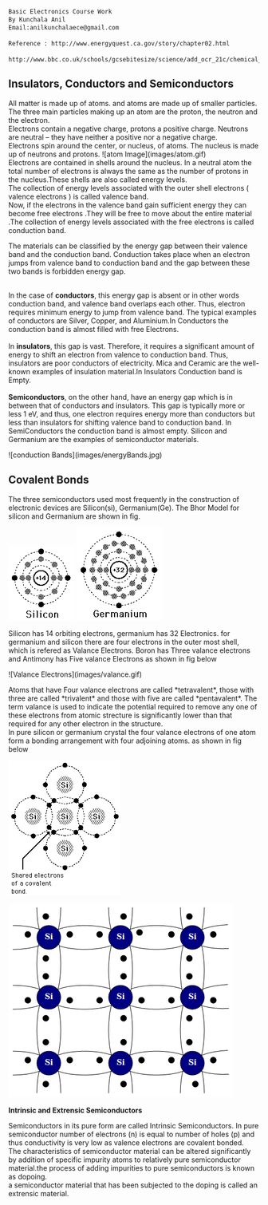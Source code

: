 ````
Basic Electronics Course Work
By Kunchala Anil
Email:anilkunchalaece@gmail.com

Reference : http://www.energyquest.ca.gov/story/chapter02.html
            http://www.bbc.co.uk/schools/gcsebitesize/science/add_ocr_21c/chemical_patterns/patternsrev1.shtml

````

**Insulators, Conductors and Semiconductors**
--

<p>
All matter is made up of atoms. and atoms are made up of smaller particles. The three main particles making up an atom are the proton, the neutron and the electron.
<br>
Electrons contain a negative charge, protons a positive charge. Neutrons are neutral – they have neither a positive nor a negative charge.
<br>
Electrons spin around the center, or nucleus, of atoms. The nucleus is made up of neutrons and protons.
![atom Image](images/atom.gif)
<br>
Electrons are contained in shells around the nucleus. In a neutral atom the total number of electrons is always the same as the number of protons in the nucleus.These shells are also called energy levels.
<br>
The collection of energy levels associated with the outer shell electrons ( valence electrons ) is called valence band.
<br>
Now, if the electrons in the valence band gain sufficient energy they can become free electrons .They will be free to move about the entire material .The collection of energy levels associated with the free electrons is called conduction band.
<br>

The materials can be classified by the energy gap between their valence band and the conduction band. Conduction takes place when an electron jumps from valence band to conduction band and the gap between these two bands is forbidden energy gap.

<br>
In the case of <b>conductors</b>, this energy gap is absent or in other words conduction band, and valence band overlaps each other. Thus, electron requires minimum energy to jump from valence band. The typical examples of conductors are Silver, Copper, and Aluminium.In Conductors the conduction band is almost filled with free Electrons.
<br>
<br>
In <b>insulators</b>, this gap is vast. Therefore, it requires a significant amount of energy to shift an electron from valence to conduction band. Thus, insulators are poor conductors of electricity. Mica and Ceramic are the well-known examples of insulation material.In Insulators Conduction band is Empty.
<br>
<br>
<b>Semiconductors</b>, on the other hand, have an energy gap which is in between that of conductors and insulators. This gap is typically more or less 1 eV, and thus, one electron requires energy more than conductors but less than insulators for shifting valence band to conduction band. In SemiConductors the conduction band is almost empty. Silicon and Germanium are the examples of semiconductor materials.
</p>
![conduction Bands](images/energyBands.jpg)


**Covalent Bonds**
--
<p>
The three semiconductors used most frequently in the construction of electronic devices are Silicon(si), Germanium(Ge).
The Bhor Model for silicon and Germanium are shown in fig.
</p>

![silicon Bhor Model](images/siliconAtom.gif)
![germanium Bhor Model](images/germaniumAtom.gif)

<p>
Silicon has 14 orbiting electrons, germanium has 32 Electronics. for germanium and silicon there are four electrons in the outer most shell, which is refered as Valance Electrons.
Boron has Three valance electrons and Antimony has Five valance Electrons as shown in fig below
</p>
![Valance Electrons](images/valance.gif)

<p>
Atoms that have Four valance electrons are called *tetravalent*, those with three are called *trivalent* and those with five are called *pentavalent*. The term valance is used to
indicate the potential required to remove any one of these electrons from atomic strecture is significantly lower than that required for any other electron in the structure.
<br>
In pure silicon or germanium crystal the four valance electrons of one atom form a bonding arrangement with four adjoining atoms. as shown in fig below
</p>

![Covalent Bonding](images/coveletBonding.gif)

![Silicon Covelent Bonding](images/Silicon_covalent_bond.PNG)

**Intrinsic and Extrensic Semiconductors**
<p>
Semiconductors in its pure form are called Intrinsic Semiconductors. In pure semiconductor number of electrons (n) is equal to number of holes (p) and thus conductivity is very low as valence electrons are covalent bonded.
<br>
The characteristics of semiconductor material can be altered significantly by addition of specific impurity atoms to relatively pure semiconductor material.the process of adding impurities to pure semiconductors is known as dopoing.
<br>
a semiconductor material that has been subjected to the doping is called an extrensic material.
